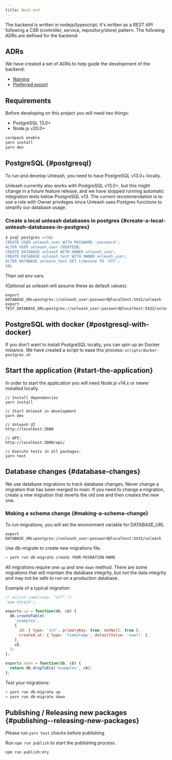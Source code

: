 ```yaml
---
title: Back end
---
```


The backend is written in nodejs/typescript. It's written as a REST API following a CSR (controller, service, repository/store) pattern. The following ADRs are defined for the backend:

## ADRs

We have created a set of ADRs to help guide the development of the backend:

* [Naming](../ADRs/back-end/naming.md)
* [Preferred export](../ADRs/back-end/preferred-export.md)

## Requirements

Before developing on this project you will need two things:

- PostgreSQL 13.0+
- Node.js v20.0+

```sh
corepack enable
yarn install
yarn dev
```

## PostgreSQL {#postgresql}

To run and develop Unleash, you need to have PostgreSQL v13.0+ locally.

Unleash currently also works with PostgreSQL v13.0+, but this might change in a future feature release, and we have stopped running automatic integration tests below PostgreSQL v13. The current recommendation is to use a role with Owner privileges since Unleash uses Postgres functions to simplify our database usage.

### Create a local unleash databases in postgres {#create-a-local-unleash-databases-in-postgres}

```bash
$ psql postgres <<SQL
CREATE USER unleash_user WITH PASSWORD 'password';
ALTER USER unleash_user CREATEDB;
CREATE DATABASE unleash WITH OWNER unleash_user;
CREATE DATABASE unleash_test WITH OWNER unleash_user;
ALTER DATABASE unleash_test SET timezone TO 'UTC';
SQL
```

Then set env vars:

(Optional as unleash will assume these as default values).

```
export DATABASE_URL=postgres://unleash_user:password@localhost:5432/unleash
export TEST_DATABASE_URL=postgres://unleash_user:password@localhost:5432/unleash_test
```

## PostgreSQL with docker {#postgresql-with-docker}

If you don't want to install PostgreSQL locally, you can spin up an Docker instance. We have created a script to ease this process: `scripts/docker-postgres.sh`

## Start the application {#start-the-application}

In order to start the application you will need Node.js v14.x or newer installed locally.

```
// Install dependencies
yarn install

// Start Unleash in development
yarn dev

// Unleash UI
http://localhost:3000

// API:
http://localhost:3000/api/

// Execute tests in all packages:
yarn test
```

## Database changes {#database-changes}

We use database migrations to track database changes. Never change a migration that has been merged to main. If you need to change a migration, create a new migration that reverts the old one and then creates the new one.

### Making a schema change {#making-a-schema-change}

To run migrations, you will set the environment variable for DATABASE_URL

`export DATABASE_URL=postgres://unleash_user:password@localhost:5432/unleash`

Use db-migrate to create new migrations file.

```bash
> yarn run db-migrate create YOUR-MIGRATION-NAME
```

All migrations require one `up` and one `down` method. There are some migrations that will maintain the database integrity, but not the data integrity and may not be safe to run on a production database.

Example of a typical migration:

```js
/* eslint camelcase: "off" */
'use strict';

exports.up = function(db, cb) {
  db.createTable(
    'examples',
    {
      id: { type: 'int', primaryKey: true, notNull: true },
      created_at: { type: 'timestamp', defaultValue: 'now()' },
    },
    cb,
  );
};

exports.down = function(db, cb) {
  return db.dropTable('examples', cb);
};
```

Test your migrations:

```bash
> yarn run db-migrate up
> yarn run db-migrate down
```

## Publishing / Releasing new packages {#publishing--releasing-new-packages}

Please run `yarn test` checks before publishing.

Run `npm run publish` to start the publishing process.

`npm run publish:dry`
